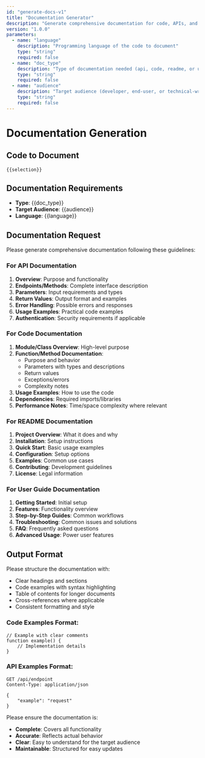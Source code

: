 ```yaml
---
id: "generate-docs-v1"
title: "Documentation Generator"
description: "Generate comprehensive documentation for code, APIs, and software components"
version: "1.0.0"
parameters:
  - name: "language"
    description: "Programming language of the code to document"
    type: "string"
    required: false
  - name: "doc_type"
    description: "Type of documentation needed (api, code, readme, or user-guide)"
    type: "string"
    required: false
  - name: "audience"
    description: "Target audience (developer, end-user, or technical-writer)"
    type: "string"
    required: false
---
```


# Documentation Generation

## Code to Document
```{{language}}
{{selection}}
```

## Documentation Requirements
- **Type**: {{doc_type}}
- **Target Audience**: {{audience}}
- **Language**: {{language}}

## Documentation Request

Please generate comprehensive documentation following these guidelines:

### For API Documentation
1. **Overview**: Purpose and functionality
2. **Endpoints/Methods**: Complete interface description
3. **Parameters**: Input requirements and types
4. **Return Values**: Output format and examples
5. **Error Handling**: Possible errors and responses
6. **Usage Examples**: Practical code examples
7. **Authentication**: Security requirements if applicable

### For Code Documentation
1. **Module/Class Overview**: High-level purpose
2. **Function/Method Documentation**: 
   - Purpose and behavior
   - Parameters with types and descriptions
   - Return values
   - Exceptions/errors
   - Complexity notes
3. **Usage Examples**: How to use the code
4. **Dependencies**: Required imports/libraries
5. **Performance Notes**: Time/space complexity where relevant

### For README Documentation
1. **Project Overview**: What it does and why
2. **Installation**: Setup instructions
3. **Quick Start**: Basic usage examples
4. **Configuration**: Setup options
5. **Examples**: Common use cases
6. **Contributing**: Development guidelines
7. **License**: Legal information

### For User Guide Documentation
1. **Getting Started**: Initial setup
2. **Features**: Functionality overview
3. **Step-by-Step Guides**: Common workflows
4. **Troubleshooting**: Common issues and solutions
5. **FAQ**: Frequently asked questions
6. **Advanced Usage**: Power user features

## Output Format

Please structure the documentation with:
- Clear headings and sections
- Code examples with syntax highlighting
- Table of contents for longer documents
- Cross-references where applicable
- Consistent formatting and style

### Code Examples Format:
```{{language}}
// Example with clear comments
function example() {
    // Implementation details
}
```

### API Examples Format:
```http
GET /api/endpoint
Content-Type: application/json

{
    "example": "request"
}
```

Please ensure the documentation is:
- **Complete**: Covers all functionality
- **Accurate**: Reflects actual behavior
- **Clear**: Easy to understand for the target audience
- **Maintainable**: Structured for easy updates